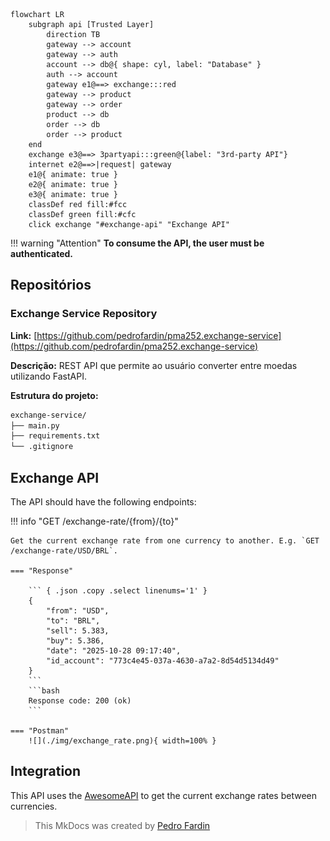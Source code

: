 ``` mermaid
flowchart LR
    subgraph api [Trusted Layer]
        direction TB
        gateway --> account
        gateway --> auth
        account --> db@{ shape: cyl, label: "Database" }
        auth --> account
        gateway e1@==> exchange:::red
        gateway --> product
        gateway --> order
        product --> db
        order --> db
        order --> product
    end
    exchange e3@==> 3partyapi:::green@{label: "3rd-party API"}
    internet e2@==>|request| gateway
    e1@{ animate: true }
    e2@{ animate: true }
    e3@{ animate: true }
    classDef red fill:#fcc
    classDef green fill:#cfc
    click exchange "#exchange-api" "Exchange API"
```

!!! warning "Attention"
    **To consume the API, the user must be authenticated.**

## Repositórios

### Exchange Service Repository
**Link:** [https://github.com/pedrofardin/pma252.exchange-service](https://github.com/pedrofardin/pma252.exchange-service)

**Descrição:** REST API que permite ao usuário converter entre moedas utilizando FastAPI.

**Estrutura do projeto:**
```bash
exchange-service/
├── main.py
├── requirements.txt
└── .gitignore
```

## Exchange API

The API should have the following endpoints:

!!! info "GET /exchange-rate/{from}/{to}"

    Get the current exchange rate from one currency to another. E.g. `GET /exchange-rate/USD/BRL`.

    === "Response"

        ``` { .json .copy .select linenums='1' }
        {
            "from": "USD",
            "to": "BRL",
            "sell": 5.383,
            "buy": 5.386,
            "date": "2025-10-28 09:17:40",
            "id_account": "773c4e45-037a-4630-a7a2-8d54d5134d49"
        }
        ```
        ```bash
        Response code: 200 (ok)
        ```

    === "Postman"
        ![](./img/exchange_rate.png){ width=100% }

## Integration

This API uses the [AwesomeAPI](https://www.awesomeapi.com.br/) to get the current exchange rates between currencies.

> This MkDocs was created by [Pedro Fardin](https://github.com/pedrofardin)